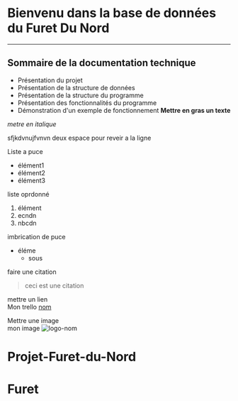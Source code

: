 # Bienvenu dans la base de données du Furet Du Nord
--------------------------
## Sommaire de la documentation technique  
* Présentation du projet
* Présentation de la structure de données
* Présentation de la structure du programme
* Présentation des fonctionnalités du programme
* Démonstration d'un exemple de fonctionnement
__Mettre en gras un texte__

*metre en italique*

sfjkdvnujfvnvn  deux espace pour reveir a la ligne

Liste a puce  
* élément1
* élément2
* élément3  

liste oprdonné

1. élément
2. ecndn
3. nbcdn

imbrication de puce  
* éléme  
    * sous  

faire une citation  
> ceci est une citation  

mettre un lien  
Mon trello [nom](lien)  

Mettre une image  
mon image ![logo-nom](lien)  


# Projet-Furet-du-Nord
# Furet
